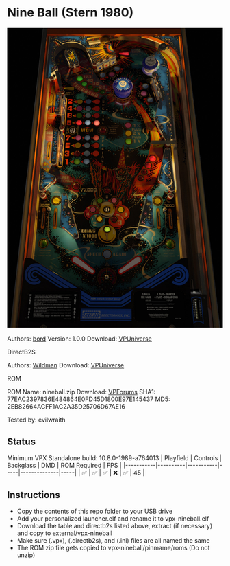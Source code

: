 # Nine Ball (Stern 1980)

![Table Preview](https://github.com/evilwraith/vpx-images/blob/main/vpx-nineball.jpg)

Authors: [bord](https://vpuniverse.com/profile/9265-bord/)
Version: 1.0.0
Download: [VPUniverse](https://vpuniverse.com/files/file/8520-nine-ball-stern-1980-sk-3/)

DirectB2S

Authors: [Wildman](https://vpuniverse.com/profile/5-wildman/)
Download: [VPUniverse](https://vpuniverse.com/files/file/2199-nine-ballstern1980/)

ROM

ROM Name: nineball.zip
Download: [VPForums](https://www.vpforums.org/index.php?app=downloads&showfile=747)
SHA1: 77EAC2397836E484864E0FD45D1800E97E145437
MD5:  2EB82664ACFF1AC2A35D25706D67AE16 

Tested by: evilwraith

## Status 

Minimum VPX Standalone build: 10.8.0-1989-a764013
| Playfield | Controls | Backglass | DMD | ROM Required | FPS | 
|-----------|----------|-----------|-----|--------------|-----|
| :white_check_mark: | :white_check_mark: | :white_check_mark: | :x: | :white_check_mark: | 45 |

## Instructions

- Copy the contents of this repo folder to your USB drive
- Add your personalized launcher.elf and rename it to vpx-nineball.elf
- Download the table and directb2s listed above, extract (if necessary) and copy to external/vpx-nineball
- Make sure (.vpx), (.directb2s), and (.ini) files are all named the same
- The ROM zip file gets copied to vpx-nineball/pinmame/roms (Do not unzip)